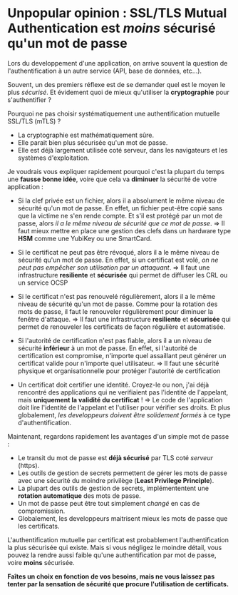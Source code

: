 # **Unpopular opinion** : SSL/TLS Mutual Authentication est *moins* sécurisé qu'un mot de passe

Lors du developpement d'une application, on arrive souvent la question de l'authentification à un autre service (API, base de données, etc...).

Souvent, un des premiers réflexe est de se demander quel est le moyen le plus *sécurisé*. Et évidement quoi de mieux qu'utiliser la **cryptographie** pour s'authentifier ?

Pourquoi ne pas choisir systématiquement une authentification mutuelle SSL/TLS (mTLS) ?

* La cryptographie est mathématiquement sûre.
* Elle parait bien plus sécurisée qu'un mot de passe.
* Elle est déjà largement utilisée coté serveur, dans les navigateurs et les systèmes d'exploitation.

Je voudrais vous expliquer rapidement pourquoi c'est la plupart du temps une **fausse bonne idée**, voire que cela va **diminuer** la sécurité de votre application :

* Si la clef privée est un fichier, alors il a absolument le même niveau de sécurité qu'un mot de passe. En effet, un fichier peut-être copié sans que la victime ne s'en rende compte. Et s'il est protégé par un mot de passe, alors *il a le même niveau de sécurité que ce mot de passe*.
=> Il faut mieux mettre en place une gestion des clefs dans un hardware type **HSM** comme une YubiKey ou une SmartCard.

* Si le certificat ne peut pas être révoqué, alors il a le même niveau de sécurité qu'un mot de passe. En effet, si un certificat est volé, *on ne peut pas empêcher son utilisation par un attaquant*.
=> Il faut une infrastructure **resiliente** et **sécurisée** qui permet de diffuser les CRL ou un service OCSP

* Si le certificat n'est pas renouvelé régulièrement, alors il a le même niveau de sécurité qu'un mot de passe. Comme pour la rotation des mots de passe, il faut le renouveler régulièrement pour diminuer la fenêtre d'attaque.
=> Il faut une infrastructure **resiliente** et **sécurisée** qui permet de renouveler les certificats de façon régulière et automatisée.

* Si l'autorité de certification n'est pas fiable, alors il a un niveau de sécurité **inférieur** à un mot de passe. En effet, si l'autorité de certification est compromise, n'importe quel assaillant peut générer un certificat valide pour n'importe quel utilisateur.
=> Il faut une sécurité physique et organisationnelle pour protéger l'autorité de certification

* Un certificat doit certifier une identité. Croyez-le ou non, j'ai déjà rencontré des applications qui ne verifiaient pas l'identité de l'appelant, mais **uniquement la validité du certificat** !
=> Le code de l'application doit lire l'identité de l'appelant et l'utiliser pour vérifier ses droits. Et plus globalement, *les developpeurs doivent être solidement formés* à ce type d'authentification.


Maintenant, regardons rapidement les avantages d'un simple mot de passe :

* Le transit du mot de passe est **déjà sécurisé** par TLS coté *serveur* (https).
* Les outils de gestion de secrets permettent de gérer les mots de passe avec une sécurité du moindre privilège (**Least Privilege Principle**).
* La plupart des outils de gestion de secrets, implémententent une **rotation automatique** des mots de passe.
* Un mot de passe peut être tout simplement *changé* en cas de compromission.
* Globalement, les developpeurs maitrisent mieux les mots de passe que les certificats.

L'authentification mutuelle par certificat est probablement l'authentification la plus sécurisée qui existe. Mais si vous négligez le moindre détail, vous pouvez la rendre aussi faible qu'une authentification par mot de passe, voire **moins** sécurisée.

**Faîtes un choix en fonction de vos besoins, mais ne vous laissez pas tenter par la sensation de sécurité que procure l'utilisation de certificats.**